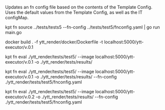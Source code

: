 Updates an fn config file based on the contents of the Template Config. Uses the default values from the Template Config, as well as the IT configMap.

kpt fn source ../tests/tests5 --fn-config ../tests/test5/fnconfig.yaml | go run main.go

docker build . -f ytt_render/docker/Dockerfile -t localhost:5000/ytt-executor/v.0.1

kpt fn eval ./ytt_render/tests/test5/ --image localhost:5000/ytt-executor/v.0.1 -o ./ytt_render/tests/results/


kpt fn eval ./ytt_render/tests/test5/ --image localhost:5000/ytt-executor/v.0.1 -o ./ytt_render/tests/results/ --fn-config ./ytt_render/tests/test5/fnconfig.yaml



kpt fn eval ./ytt_render/tests/test5/ --image localhost:5000/ytt-executor/v.0.2 -o ./ytt_render/tests/results/ --fn-config ./ytt_render/tests/test5/fnconfig.yaml
